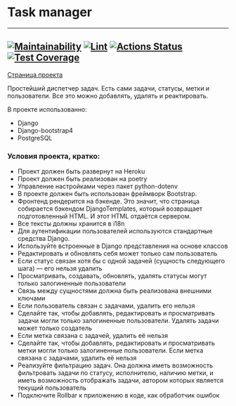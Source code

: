 # Task manager

---
[![Maintainability](https://api.codeclimate.com/v1/badges/4e22eac0ec70c801c02d/maintainability)](https://codeclimate.com/github/sch0nik/python-project-lvl4/maintainability)
[![Lint](https://github.com/sch0nik/python-project-lvl4/actions/workflows/lint_and_test.yml/badge.svg)](https://github.com/sch0nik/python-project-lvl4/actions/workflows/lint_and_test.yml)
[![Actions Status](https://github.com/sch0nik/python-project-lvl4/workflows/hexlet-check/badge.svg)](https://github.com/sch0nik/python-project-lvl4/actions)
[![Test Coverage](https://api.codeclimate.com/v1/badges/4e22eac0ec70c801c02d/test_coverage)](https://codeclimate.com/github/sch0nik/python-project-lvl4/test_coverage)
---
[Страница проекта](https://sch0nik-task-manager.herokuapp.com/)

Простейший диспетчер задач.
Есть сами задачи, статусы, метки и пользователи.
Все это можно добавлять, удалять и реактировать.

В проекте использованно:
* Django
* Django-bootstrap4
* PostgreSQL

### Условия проекта, кратко:
* Проект должен быть развернут на Heroku
* Проект должен быть реализован на poetry
* Управление настройками через пакет python-dotenv
* В проекте должен быть использован фреймворк Bootstrap.
* Фронтенд рендерится на бэкенде. Это значит, что страница собирается бэкендом DjangoTemplates, который возвращает подготовленный HTML. И этот HTML отдаётся сервером.
* Все тексты должны хранится в i18n
* Для аутентификации пользователей используются стандартные средства Django.
* Используйте встроенные в Django представления на основе классов
* Редактировать и обновлять себя может только сам пользователь
* Если статус связан хотя бы с одной задачей (сущность следующего шага) — его нельзя удалить
* Просматривать, создавать, обновлять, удалять статусы могут только залогиненные пользователи
* Связь между сущностями должна быть реализована внешними ключами
* Если пользователь связан с задачами, удалить его нельзя
* Сделайте так, чтобы добавлять, редактировать и просматривать задачи могли только залогиненные пользователи. Удалять задачи может только создатель
* Если метка связана с задачей, удалить её нельзя
* Сделайте так, чтобы добавлять, редактировать и просматривать метки могли только залогиненные пользователи. Если метка связана с задачами, удалить её нельзя
* Реализуйте фильтрацию задач. Она должна иметь возможность фильтровать задачи по статусу, исполнителю, наличию метки, и иметь возможность отображать задачи, автором которых является текущий пользователь
* Подключите Rollbar к приложению в коде, как обработчик ошибок
